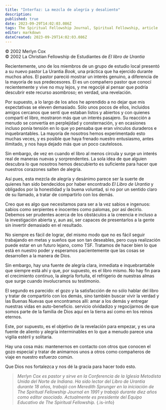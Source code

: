 ```yaml
---
title: "Interfaz: La mezcla de alegría y desaliento"
description: 
published: true
date: 2023-09-29T14:02:03.086Z
tags: The Spiritual Fellowship Journal, Spiritual Fellowship, article
editor: markdown
dateCreated: 2023-09-29T14:02:03.086Z
---
```


<p class="v-card v-sheet theme--light grey lighten-3 px-2">© 2002 Merlyn Cox<br>© 2002 La Christian Fellowship de Estudiantes de <i>El libro de Urantia</i></p>


Recientemente, uno de los miembros de un grupo de estudio local presentó a su nuevo pastor La Urantia $B o o k$, una práctica que ha ejercido durante muchos años. El pastor pareció mostrar un interés genuino, a diferencia de la mayoría de sus predecesores. Él es un compañero pastor que conocí recientemente y vive no muy lejos, y me regocijé al pensar que podría descubrir este recurso asombroso; en verdad, una revelación.

Por supuesto, a lo largo de los años he aprendido a no dejar que mis expectativas se eleven demasiado. Sólo unos pocos de ellos, incluidos amigos cercanos que sentí que estaban listos y abiertos y con quienes compartí el libro, mostraron más que un interés pasajero. Su reacción a menudo se convertía en perplejidad y consternación, y en ocasiones incluso ponía tensión en lo que yo pensaba que eran vínculos duraderos e inquebrantables. La mayoría de nosotros hemos experimentado esto muchas veces, y es posible que haya frenado nuestro entusiasmo, antes ilimitado, y nos haya dejado más que un poco cautelosos.

Sin embargo, de vez en cuando el libro al menos circula y surge un interés real de maneras nuevas y sorprendentes. La sola idea de que alguien descubra lo que nosotros hemos descubierto es suficiente para hacer que nuestros corazones salten de alegría.

Así pues, esta mezcla de alegría y desánimo parece ser la suerte de quienes han sido bendecidos por haber encontrado _El Libro de Urantia_ y obligados por la honestidad y la buena voluntad, si no por un sentido claro de su llamado, a tratar de compartirlo con los demás.

Creo que es algo que necesitamos para ser a la vez sabios e ingenuos: sabios como serpientes e inocentes como palomas, por así decirlo. Debemos ser prudentes acerca de los obstáculos a la creencia e incluso a la investigación abierta y, aun así, ser capaces de presentarlos a la gente sin invertir demasiado en el resultado.

No siempre es fácil de lograr, del mismo modo que no es fácil seguir trabajando en metas y sueños que son tan deseables, pero cuya realización puede estar en un futuro lejano, como TSF. Tratamos de hacer bien lo que está en nuestro poder y esperamos pacientemente que las cosas se desarrollen a la manera de Dios.

Sin embargo, hay una fuente de alegría clara, inmediata e inquebrantable que siempre está ahí y que, por supuesto, es el libro mismo. No hay fin para el crecimiento continuo, la alegría fortuita, el refrigerio de nuestras almas que surge cuando involucramos su testimonio.

El segundo es parecido: el gozo y la satisfacción de no sólo hablar del libro y tratar de compartirlo con los demás, sino también buscar vivir la verdad y las Buenas Nuevas que encontramos allí: amar a los demás y entregar nuestras vidas en auto-beneficio. servicio olvidadizo y regocijarnos de que somos parte de la familia de Dios aquí en la tierra así como en los reinos eternos.

Este, por supuesto, es el objetivo de la revelación para empezar, y es una fuente de aliento y alegría interminables en lo que a menudo parece una vigilia estéril y solitaria.

Hay una cosa más: mantenernos en contacto con otros que conocen el gozo especial y tratar de animarnos unos a otros como compañeros de viaje en nuestro esfuerzo común.

Que Dios nos fortalezca y nos dé la gracia para hacer todo esto.



> _Merlyn Cox es pastor y sirve en la Conferencia de la Iglesia Metodista Unida del Norte de Indiana. Ha sido lector del Libro de Urantia durante 18 años, trabajó con Meredith Sprunger en la iniciación de The Spiritual Fellowship Journal en 1991 y trabajó durante diez años como editor asociado. Actualmente es presidente del Equipo Educativo de The Spiritual Fellowship._
{.is-info}


